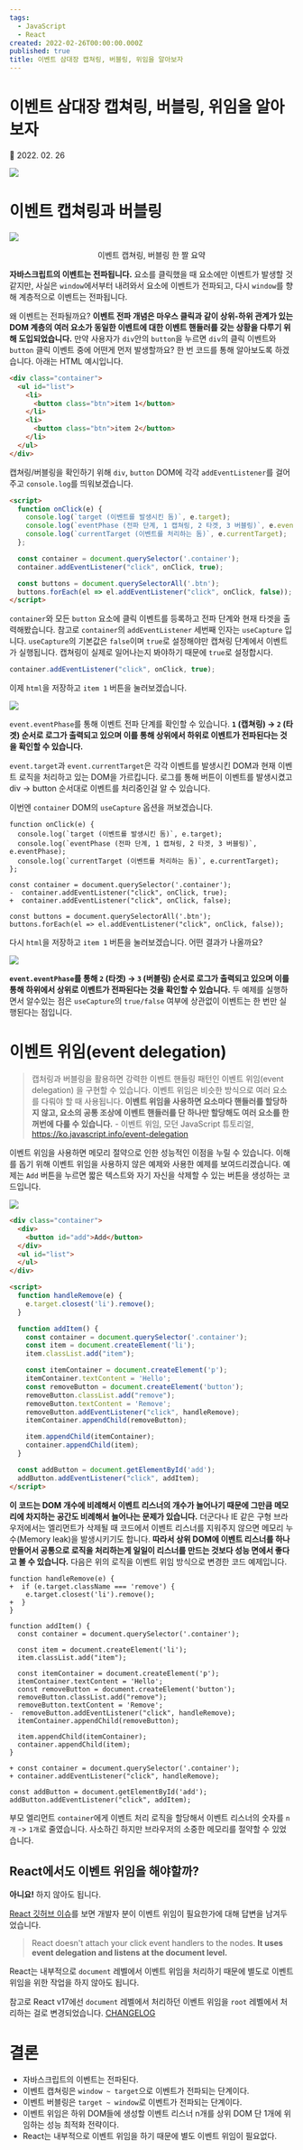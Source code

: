```yaml
---
tags:
  - JavaScript
  - React
created: 2022-02-26T00:00:00.000Z
published: true
title: 이벤트 삼대장 캡쳐링, 버블링, 위임을 알아보자
---
```


# 이벤트 삼대장 캡쳐링, 버블링, 위임을 알아보자

📅 2022. 02. 26

![](https://i.imgur.com/WcmyV2G.png)

# 이벤트 캡쳐링과 버블링

![](https://i.imgur.com/0fUnMTJ.png)
<p align="center">이벤트 캡쳐링, 버블링 한 짤 요약</p>

**자바스크립트의 이벤트는 전파됩니다.** 요소를 클릭했을 때 요소에만 이벤트가 발생할 것 같지만, 사실은 `window`에서부터 내려와서 요소에 이벤트가 전파되고, 다시 `window`를 향해 계층적으로 이벤트는 전파됩니다.

왜 이벤트는 전파될까요? **이벤트 전파 개념은 마우스 클릭과 같이 상위-하위 관계가 있는 DOM 계층의 여러 요소가 동일한 이벤트에 대한 이벤트 핸들러를 갖는 상황을 다루기 위해 도입되었습니다.** 만약 사용자가 `div`안의 `button`을 누르면 `div`의 클릭 이벤트와 `button` 클릭 이벤트 중에 어떤게 먼저 발생할까요? 한 번 코드를 통해 알아보도록 하겠습니다. 아래는 HTML 예시입니다.

```html
<div class="container">
  <ul id="list">
    <li>
      <button class="btn">item 1</button>
    </li>
    <li>
      <button class="btn">item 2</button>
    </li>
  </ul>
</div>
```

캡쳐링/버블링을 확인하기 위해 `div`, `button` DOM에 각각 `addEventListener`를 걸어주고 `console.log`를 띄워보겠습니다.

```html
<script>
  function onClick(e) {
    console.log(`target (이벤트를 발생시킨 돔)`, e.target);
    console.log(`eventPhase (전파 단계, 1 캡쳐링, 2 타겟, 3 버블링)`, e.eventPhase);
    console.log(`currentTarget (이벤트를 처리하는 돔)`, e.currentTarget);
  };

  const container = document.querySelector('.container');
  container.addEventListener("click", onClick, true);

  const buttons = document.querySelectorAll('.btn');
  buttons.forEach(el => el.addEventListener("click", onClick, false));
</script>
```

`container`와 모든 `button` 요소에 클릭 이벤트를 등록하고 전파 단계와 현재 타겟을 출력해봤습니다. 참고로 `container`의 `addEventListener` 세번째 인자는 `useCapture` 입니다. `useCapture`의 기본값은 `false`이며 `true`로 설정해야만 캡쳐링 단계에서 이벤트가 실행됩니다. 캡쳐링이 실제로 일어나는지 봐야하기 때문에 `true`로 설정합시다. 

```js
container.addEventListener("click", onClick, true);
```

이제 `html`을 저장하고 `item 1` 버튼을 눌러보겠습니다.

![](https://i.imgur.com/bjgpKdG.png)

`event.eventPhase`를 통해 이벤트 전파 단계를 확인할 수 있습니다. **`1` (캡쳐링) → `2` (타겟) 순서로 로그가 출력되고 있으며 이를 통해 상위에서 하위로 이벤트가 전파된다는 것을 확인할 수 있습니다.**

`event.target`과 `event.currentTarget`은 각각 이벤트를 발생시킨 DOM과 현재 이벤트 로직을 처리하고 있는 DOM을 가르킵니다. 로그를 통해 버튼이 이벤트를 발생시켰고 div -> button 순서대로 이벤트를 처리중인걸 알 수 있습니다.

이번엔 `container` DOM의 `useCapture` 옵션을 꺼보겠습니다.

```diff-javascript
function onClick(e) {
  console.log(`target (이벤트를 발생시킨 돔)`, e.target);
  console.log(`eventPhase (전파 단계, 1 캡쳐링, 2 타겟, 3 버블링)`, e.eventPhase);
  console.log(`currentTarget (이벤트를 처리하는 돔)`, e.currentTarget);
};

const container = document.querySelector('.container');
-  container.addEventListener("click", onClick, true);
+  container.addEventListener("click", onClick, false);

const buttons = document.querySelectorAll('.btn');
buttons.forEach(el => el.addEventListener("click", onClick, false));
```

다시 `html`을 저장하고 `item 1` 버튼을 눌러보겠습니다. 어떤 결과가 나올까요?

![](https://i.imgur.com/Y2V4S7a.png)

**`event.eventPhase`를 통해 `2` (타겟) → `3` (버블링) 순서로 로그가 출력되고 있으며 이를 통해 하위에서 상위로 이벤트가 전파된다는 것을 확인할 수 있습니다.** 두 예제를 실행하면서 알수있는 점은 `useCapture`의 `true/false` 여부에 상관없이 이벤트는 한 번만 실행된다는 점입니다.
# 이벤트 위임(event delegation)

> 캡처링과 버블링을 활용하면 강력한 이벤트 핸들링 패턴인 이벤트 위임(event delegation) 을 구현할 수 있습니다. 이벤트 위임은 비슷한 방식으로 여러 요소를 다뤄야 할 때 사용됩니다. **이벤트 위임을 사용하면 요소마다 핸들러를 할당하지 않고, 요소의 공통 조상에 이벤트 핸들러를 단 하나만 할당해도 여러 요소를 한꺼번에 다룰 수 있습니다.** - 이벤트 위임, 모던 JavaScript 튜토리얼, https://ko.javascript.info/event-delegation

이벤트 위임을 사용하면 메모리 절약으로 인한 성능적인 이점을 누릴 수 있습니다. 이해를 돕기 위해 이벤트 위임을 사용하지 않은 예제와 사용한 예제를 보여드리겠습니다. 예제는 `Add` 버튼을 누르면 짧은 텍스트와 자기 자신을 삭제할 수 있는 버튼을 생성하는 코드입니다.

![](https://i.imgur.com/00ZT7i0.png)

```html
<div class="container">
  <div>
    <button id="add">Add</button>
  </div>
  <ul id="list">
  </ul>
</div>

<script>
  function handleRemove(e) {
    e.target.closest('li').remove();
  }

  function addItem() {
    const container = document.querySelector('.container');
    const item = document.createElement('li');
    item.classList.add("item");

    const itemContainer = document.createElement('p');
    itemContainer.textContent = 'Hello';
    const removeButton = document.createElement('button');
    removeButton.classList.add("remove");
    removeButton.textContent = 'Remove';
    removeButton.addEventListener("click", handleRemove);
    itemContainer.appendChild(removeButton);

    item.appendChild(itemContainer);
    container.appendChild(item);
  }

  const addButton = document.getElementById('add');
  addButton.addEventListener("click", addItem);
</script>
```

**이 코드는 DOM 개수에 비례해서 이벤트 리스너의 개수가 늘어나기 때문에 그만큼 메모리에 차지하는 공간도 비례해서 늘어나는 문제가 있습니다.** 더군다나 IE 같은 구형 브라우저에서는 엘리먼트가 삭제될 때 코드에서 이벤트 리스너를 지워주지 않으면 메모리 누수(Memory leak)을 발생시키기도 합니다. **따라서 상위 DOM에 이벤트 리스너를 하나 만들어서 공통으로 로직을 처리하는게 일일이 리스너를 만드는 것보다 성능 면에서 좋다고 볼 수 있습니다.** 다음은 위의 로직을 이벤트 위임 방식으로 변경한 코드 예제입니다.

```diff-javascript
function handleRemove(e) {
+  if (e.target.className === 'remove') {
    e.target.closest('li').remove();
+  }
}

function addItem() {
  const container = document.querySelector('.container');

  const item = document.createElement('li');
  item.classList.add("item");

  const itemContainer = document.createElement('p');
  itemContainer.textContent = 'Hello';
  const removeButton = document.createElement('button');
  removeButton.classList.add("remove");
  removeButton.textContent = 'Remove';
-  removeButton.addEventListener("click", handleRemove);
  itemContainer.appendChild(removeButton);

  item.appendChild(itemContainer);
  container.appendChild(item);
}

+ const container = document.querySelector('.container');
+ container.addEventListener("click", handleRemove);

const addButton = document.getElementById('add');
addButton.addEventListener("click", addItem);
```

부모 엘리먼트 `container`에게 이벤트 처리 로직을 할당해서 이벤트 리스너의 숫자를 `n개` -> `1개`로 줄였습니다. 사소하긴 하지만 브라우저의 소중한 메모리를 절약할 수 있었습니다.

## React에서도 이벤트 위임을 해야할까?
**아니요!** 하지 않아도 됩니다.

[React 깃허브 이슈](https://github.com/facebook/react/issues/13635#issuecomment-421085767 "issue-comment")를 보면 개발자 분이 이벤트 위임이 필요한가에 대해 답변을 남겨두었습니다.

> React doesn't attach your click event handlers to the nodes. **It uses event delegation and listens at the document level.**

React는 내부적으로 `document` 레벨에서 이벤트 위임을 처리하기 때문에 별도로 이벤트 위임을 위한 작업을 하지 않아도 됩니다.

참고로 React v17에선 `document` 레벨에서 처리하던 이벤트 위임을 `root` 레벨에서 처리하는 걸로 변경되었습니다. [CHANGELOG](https://github.com/facebook/react/blob/main/CHANGELOG.md#react-dom-2 "react v17 change log")
# 결론
- 자바스크립트의 이벤트는 전파된다.
- 이벤트 캡쳐링은 `window ~ target`으로 이벤트가 전파되는 단계이다.
- 이벤트 버블링은 `target ~ window`로 이벤트가 전파되는 단계이다.
- 이벤트 위임은 하위 DOM들에 생성할 이벤트 리스너 n개를 상위 DOM 단 1개에 위임하는 성능 최적화 전략이다.
- React는 내부적으로 이벤트 위임을 하기 때문에 별도 이벤트 위임이 필요없다.